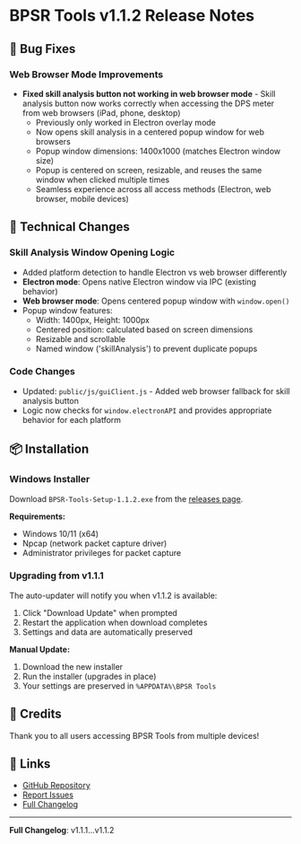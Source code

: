 # BPSR Tools v1.1.2 Release Notes

## 🐛 Bug Fixes

### Web Browser Mode Improvements

- **Fixed skill analysis button not working in web browser mode** - Skill analysis button now works correctly when accessing the DPS meter from web browsers (iPad, phone, desktop)
  - Previously only worked in Electron overlay mode
  - Now opens skill analysis in a centered popup window for web browsers
  - Popup window dimensions: 1400x1000 (matches Electron window size)
  - Popup is centered on screen, resizable, and reuses the same window when clicked multiple times
  - Seamless experience across all access methods (Electron, web browser, mobile devices)

## 🔧 Technical Changes

### Skill Analysis Window Opening Logic

- Added platform detection to handle Electron vs web browser differently
- **Electron mode**: Opens native Electron window via IPC (existing behavior)
- **Web browser mode**: Opens centered popup window with `window.open()`
- Popup window features:
  - Width: 1400px, Height: 1000px
  - Centered position: calculated based on screen dimensions
  - Resizable and scrollable
  - Named window ('skillAnalysis') to prevent duplicate popups

### Code Changes

- Updated: `public/js/guiClient.js` - Added web browser fallback for skill analysis button
- Logic now checks for `window.electronAPI` and provides appropriate behavior for each platform

## 📦 Installation

### Windows Installer

Download `BPSR-Tools-Setup-1.1.2.exe` from the [releases page](https://github.com/akzios/bpsr-tools/releases/tag/v1.1.2).

**Requirements:**

- Windows 10/11 (x64)
- Npcap (network packet capture driver)
- Administrator privileges for packet capture

### Upgrading from v1.1.1

The auto-updater will notify you when v1.1.2 is available:

1. Click "Download Update" when prompted
2. Restart the application when download completes
3. Settings and data are automatically preserved

**Manual Update:**

1. Download the new installer
2. Run the installer (upgrades in place)
3. Your settings are preserved in `%APPDATA%\BPSR Tools`

## 🙏 Credits

Thank you to all users accessing BPSR Tools from multiple devices!

## 🔗 Links

- [GitHub Repository](https://github.com/akzios/bpsr-tools)
- [Report Issues](https://github.com/akzios/bpsr-tools/issues)
- [Full Changelog](./CHANGELOG.md)

---

**Full Changelog**: v1.1.1...v1.1.2
